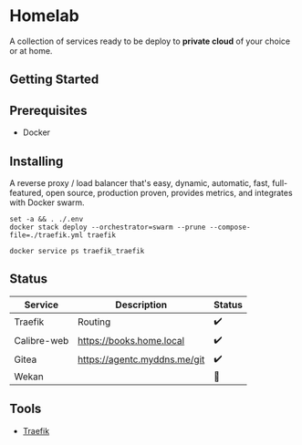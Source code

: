 # Homelab

A collection of services ready to be deploy to **private cloud** of your choice or at home.

## Getting Started

## Prerequisites

- Docker

## Installing

A reverse proxy / load balancer that's easy, dynamic, automatic, fast, full-featured, open source, production proven, provides metrics, and integrates with Docker swarm.

```
set -a && . ./.env
docker stack deploy --orchestrator=swarm --prune --compose-file=./traefik.yml traefik
```

```
docker service ps traefik_traefik
```

## Status

| Service     | Description                    | Status             |
| ----------- | ------------------------------ | ------------------ |
| Traefik     | Routing                        | :heavy_check_mark: |
| Calibre-web | <https://books.home.local>     | :heavy_check_mark: |
| Gitea       | <https://agentc.myddns.me/git> | :heavy_check_mark: |
| Wekan       |                                | :construction:     |

## Tools

- [Traefik](https://traefik.io/)

